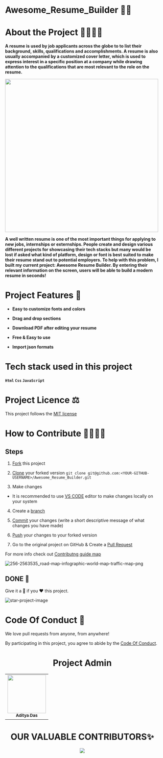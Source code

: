 # Awesome_Resume_Builder 📜📑

# About the Project 👩‍💻👨‍💻

<b>A resume is used by job applicants across the globe to to list their background, skills, qualifications and accomplishments. A resume is also usually accompanied by a customized cover letter, which is used to express interest in a specific position at a company while drawing attention to the qualifications that are most relevant to the role on the resume.</b>

<img src="https://user-images.githubusercontent.com/58718316/236371697-f89203d0-88e3-4918-8ac2-bd9e0e075007.gif" length=500 width=500>


<b>A well written resume is one of the most important things for applying to new jobs, internships or externships. People create and design various different projects for showcasing their tech stacks but many would be lost if asked what kind of platform, design or font is best suited to make their resume stand out to potential employers. To help with this problem, I built my current project: Awesome Resume Builder. By entering their relevant information on the screen, users will be able to build a modern resume in seconds! </b>


# Project Features 🎯

- <b> Easy to customize fonts and colors </b>

- <b> Drag and drop sections </b>

- <b> Download PDF after editing your resume </b>

- <b> Free & Easy to use </b>

- <b> Import json formats </b>

# Tech stack used in this project

<b> `Html` </b>
<b> `Css` </b>
<b> `JavaScript` </b>

# Project Licence ⚖

This project follows the [MIT license](https://github.com/ADITYADAS1999/Awesome_Resume_Builder/blob/main/LICENSE)

# How to Contribute 🤷‍♀️🤷‍♂️

## Steps

1. [Fork](https://github.com/ADITYADAS1999/Awesome_Resume_Builder/fork) this project


2. [Clone](https://help.github.com/articles/fork-a-repo/#step-2-create-a-local-clone-of-your-fork) your forked version `git clone git@github.com:<YOUR-GITHUB-USERNAME>/Awesome_Resume_Builder.git`


3. Make changes

  - It is recommended to use [VS CODE](https://code.visualstudio.com/download) editor to make changes locally on your system

4. Create a [branch](https://docs.github.com/en/pull-requests/collaborating-with-pull-requests/proposing-changes-to-your-work-with-pull-requests/about-branches#working-with-branches)

5. [Commit](https://help.github.com/articles/adding-a-file-to-a-repository-using-the-command-line/) your changes (write a short descriptive message of what changes you have made)

6. [Push](https://help.github.com/articles/pushing-to-a-remote/) your changes to your forked version

7. Go to the original project on GitHub & Create a [Pull Request](https://help.github.com/articles/about-pull-requests/)


For more info check out [Contributng guide map](https://github.com/ADITYADAS1999/Awesome_Resume_Builder/blob/main/Contribution.md)

![256-2563535_road-map-infographic-world-map-traffic-map-png](https://user-images.githubusercontent.com/58718316/236216717-00796f6e-f104-475c-838b-73c833b4db56.png)


## DONE 🥳

Give it a 🌟 if you ❤ this project.

![star-project-image](https://user-images.githubusercontent.com/58718316/236212332-5a52045c-09a8-418d-87e3-eff7492236d0.PNG)


# Code Of Conduct 📜

We love pull requests from anyone, from anywhere!

By participating in this project, you agree to abide by the [Code Of Conduct](https://github.com/ADITYADAS1999/Awesome_Resume_Builder/blob/main/Code%20of%20Conduct.md).




<h1 align=center> Project Admin</h1>
<p align="center">
<table align="center">
  <tbody><tr>
     <td align="center"><a href="https://github.com/ADITYADAS1999"><img alt="" src="https://avatars.githubusercontent.com/ADITYADAS1999" width="125px;"><br><sub><b> Aditya Das </b></sub></a><br></td> </a></td>



</tbody></table>

<h1 align=center> OUR VALUABLE CONTRIBUTORS✨ </h1>
<p align="center">
  
<a href="https://github.com/ADITYADAS1999/Awesome_Resume_Builder/graphs/contributors">
  <img src="https://contrib.rocks/image?repo=ADITYADAS1999/Awesome_Resume_Builder" />
</a>
</p>
